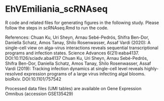 # EhVEmiliania_scRNAseq

R code and related files for generating figures in the following study. Please follow the steps in scRNAseq.Rmd to run the code.

References: 
Chuan Ku, Uri Sheyn, Arnau Sebé-Pedrós, Shifra Ben-Dor, Daniella Schatz, Amos Tanay, Shilo Rosenwasser, Assaf Vardi (2020): A single-cell view on alga-virus interactions reveals sequential transcriptional programs and infection states. Science Advances 6(21):eaba4137. DOI:10.1126/sciadv.aba4137
Chuan Ku, Uri Sheyn, Arnau Sebé-Pedrós, Shifra Ben-Dor, Daniella Schatz, Amos Tanay, Shilo Rosenwasser, Assaf Vardi (2019): Tracking infection dynamics at single-cell level reveals highly-resolved expression programs of a large virus infecting algal blooms. bioRxiv. DOI:10.1101/757542

Processed data files (UMI tables) are available on Gene Expression Omnibus (accession GSE135429)
